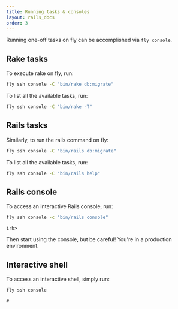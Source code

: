```yaml
---
title: Running tasks & consoles
layout: rails_docs
order: 3
---
```


Running one-off tasks on fly can be accomplished via `fly console`.

## Rake tasks

To execute rake on fly, run:

```cmd
fly ssh console -C "bin/rake db:migrate"
```

To list all the available tasks, run:

```cmd
fly ssh console -C "bin/rake -T"
```

## Rails tasks

Similarly, to run the rails command on fly:

```cmd
fly ssh console -C "bin/rails db:migrate"
```

To list all the available tasks, run:

```cmd
fly ssh console -C "bin/rails help"
```

## Rails console

To access an interactive Rails console, run:

```cmd
fly ssh console -c "bin/rails console"
```
```output
irb>
```

Then start using the console, but be careful! You're in a production environment.

## Interactive shell

To access an interactive shell, simply run:

```cmd
fly ssh console
```
```output
#
```
